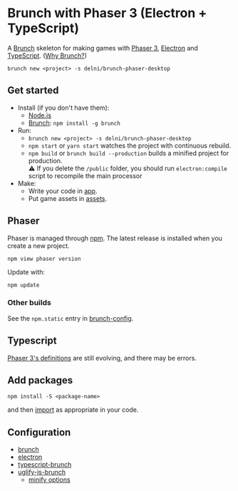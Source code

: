 Brunch with Phaser 3 (Electron + TypeScript)
====================

A [Brunch](http://brunch.io) skeleton for making games with [Phaser 3](http://phaser.io/phaser3), [Electron][1] and [TypeScript][4]. ([Why Brunch?](http://brunch.io/docs/why-brunch))

    brunch new <project> -s delni/brunch-phaser-desktop

Get started
-----------

- Install (if you don't have them):
  - [Node.js](https://nodejs.org)
  - [Brunch](http://brunch.io): `npm install -g brunch`
- Run:
  - `brunch new <project> -s delni/brunch-phaser-desktop`
  - `npm start` or `yarn start` watches the project with continuous rebuild.
  - `npm build` or `brunch build --production` builds a minified project for production.  
    :warning: If you delete the `/public` folder, you should run `electron:compile` script to recompile the main processor
- Make:
  - Write your code in [app](app).
  - Put game assets in [assets](app/static/assets).

Phaser
------

Phaser is managed through [npm](https://docs.npmjs.com/cli/npm). The latest release is installed when you create a new project.

    npm view phaser version

Update with:

    npm update

### Other builds

See the `npm.static` entry in [brunch-config](./brunch-config.coffee).

Typescript
----------

[Phaser 3's definitions][3] are still evolving, and there may be errors.

Add packages
------------

    npm install -S <package-name>

and then [import][2] as appropriate in your code.

Configuration
-------------

- [brunch](http://brunch.io/docs/config)
- [electron][1]
- [typescript-brunch](https://www.npmjs.com/package/typescript-brunch#brunch-config)
- [uglify-js-brunch](https://www.npmjs.com/package/uglify-js-brunch#usage)
  - [minify options](https://www.npmjs.com/package/uglify-js#minify-options)

[1]: https://www.electronjs.org
[2]: https://www.typescriptlang.org/docs/handbook/modules.html
[3]: https://github.com/photonstorm/phaser3-docs/tree/master/typescript
[4]: https://www.typescriptlang.org
